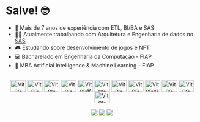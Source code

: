 # Salve! 🤓

- 🎲 Mais de 7 anos de experiência com ETL, BI/BA e SAS
- 🐱‍👤 Atualmente trabalhando com Arquitetura e Engenharia de dados no <a href="https://www.sas.com/pt_br/home.html"> SAS </a>
- 🎮 Estudando sobre desenvolvimento de jogos e NFT
- 💻 Bacharelado em Engenharia da Computação - FIAP
- 🧠 MBA Artificial Intelligence & Machine Learning - FIAP
  
<div align="center" style="display: inline_block"><br>
<!--Data Scientist -->
  <img align="center" alt="Vitor-Jup" height="30" width="40" src="https://cdn.jsdelivr.net/gh/devicons/devicon/icons/jupyter/jupyter-original-wordmark.svg">
  <img align="center" alt="Vitor-pand" height="30" width="40" src="https://cdn.jsdelivr.net/gh/devicons/devicon/icons/pandas/pandas-original.svg">
  <img align="center" alt="Vitor-nump" height="30" width="40" src="https://cdn.jsdelivr.net/gh/devicons/devicon/icons/numpy/numpy-original.svg">
  <img align="center" alt="Vitor-Py" height="30" width="40" src="https://cdn.jsdelivr.net/gh/devicons/devicon/icons/python/python-plain-wordmark.svg">
  <img align="center" alt="Vitor-R" height="30" width="40" src="https://cdn.jsdelivr.net/gh/devicons/devicon/icons/r/r-original.svg">
  <img align="center" alt="Vitor-SAS" height="30" width="40" src="https://upload.wikimedia.org/wikipedia/commons/1/10/SAS_logo_horiz.svg">
  
<!--Arch -->
  <img align="center" alt="Vitor-Az" height="30" width="40" src="https://cdn.jsdelivr.net/gh/devicons/devicon/icons/azure/azure-original.svg">
  <img align="center" alt="Vitor-linux" height="30" width="40" src="https://cdn.jsdelivr.net/gh/devicons/devicon/icons/linux/linux-original.svg">
  
<!--IDE -->
  <img align="center" alt="Vitor-vs" height="30" width="40" src="https://cdn.jsdelivr.net/gh/devicons/devicon/icons/vscode/vscode-original.svg">

<!--SQL/NOSQL -->
  <img align="center" alt="Vitor-post" height="30" width="40" src="https://cdn.jsdelivr.net/gh/devicons/devicon/icons/postgresql/postgresql-original.svg">
  <img align="center" alt="Vitor-mong" height="30" width="40" src="https://cdn.jsdelivr.net/gh/devicons/devicon/icons/mongodb/mongodb-original.svg">

<!--Git -->
  <img align="center" alt="Vitor-git" height="30" width="40" src="https://cdn.jsdelivr.net/gh/devicons/devicon/icons/git/git-original.svg">
</div>
  </br>
  
<div align="center"> 
  <a href="https://www.instagram.com/conde_vitor/" target="_blank"><img src="https://img.shields.io/badge/-Instagram-%23E4405F?style=for-the-badge&logo=instagram&logoColor=white" target="_blank"></a>
  <a href = "mailto:vitor.conde@outlook.com"><img src="https://img.shields.io/badge/-Gmail-%23333?style=for-the-badge&logo=gmail&logoColor=white" target="_blank"></a>
  <a href="https://www.linkedin.com/in/vitor-conde-36114150/" target="_blank"><img src="https://img.shields.io/badge/-LinkedIn-%230077B5?style=for-the-badge&logo=linkedin&logoColor=white" target="_blank"></a>
</div>
